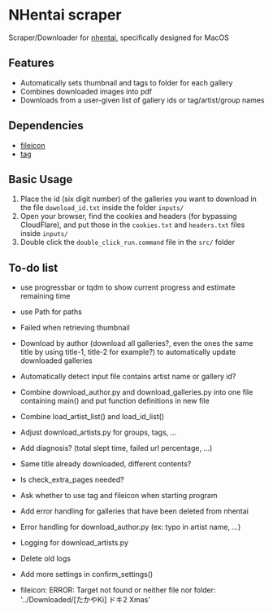 # NHentai scraper
Scraper/Downloader for [nhentai](https://nhentai.net), specifically designed for MacOS

## Features
- Automatically sets thumbnail and tags to folder for each gallery
- Combines downloaded images into pdf
- Downloads from a user-given list of gallery ids or tag/artist/group names

## Dependencies
- [fileicon](https://github.com/mklement0/fileicon)
- [tag](https://github.com/jdberry/tag)

## Basic Usage
1. Place the id (six digit number) of the galleries you want to download in the file `download_id.txt` inside the folder `inputs/`
2. Open your browser, find the cookies and headers (for bypassing CloudFlare), and put those in the `cookies.txt` and `headers.txt` files inside `inputs/`
3. Double click the `double_click_run.command` file in the `src/` folder

## To-do list
- use progressbar or tqdm to show current progress and estimate remaining time
- use Path for paths
- Failed when retrieving thumbnail
- Download by author (download all galleries?, even the ones the same title by using title-1, title-2 for example?) to automatically update downloaded galleries
- Automatically detect input file contains artist name or gallery id?
- Combine download_author.py and download_galleries.py into one file containing main() and put function definitions in new file
- Combine load_artist_list() and load_id_list()
- Adjust download_artists.py for groups, tags, ...

- Add diagnosis? (total slept time, failed url percentage, ...)
- Same title already downloaded, different contents?
- Is check_extra_pages needed?
- Ask whether to use tag and fileicon when starting program
- Add error handling for galleries that have been deleted from nhentai
- Error handling for download_author.py (ex: typo in artist name, ...)
- Logging for download_artists.py
- Delete old logs
- Add more settings in confirm_settings()

- fileicon: ERROR: Target not found or neither file nor folder: '../Downloaded/[たかやKi] ドキ2 Xmas'
